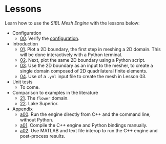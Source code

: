 # Lessons

Learn how to use the *SIBL Mesh Engine* with the lessons below:

* Configuration
  * [00](lesson_00.md). Verify the [configuration](../../../config/README.md).
* Introduction
  * [01](lesson_01.md). Plot a 2D boundary, the first step in meshing a 2D domain.  This will be done interactively with a Python terminal.
  * [02](lesson_02.md). Next, plot the same 2D boundary using a Python script.
  * [03](lesson_03.md). Use the 2D boundary as an input to the mesher, to create a single domain composed of 2D quadrilateral finite elements.
  * [04](lesson_04.md). Use of a `.yml` input file to create the mesh in Lesson 03.
* Unit tests
  * To come.
* Comparison to examples in the literature
  * [21](lesson_21.md). The `flower` domain.
  * [22](lesson_22.md). Lake Superior.
* Appendix
  * [a00](lesson_a00.md). Run the engine directly from C++ and the command line, without Python.
  * [a01](lesson_a01.md). Compile the C++ engine and Python bindings manually.
  * [a02](lesson_a02.md). Use MATLAB and text file interop to run the C++ engine and post-process results.
